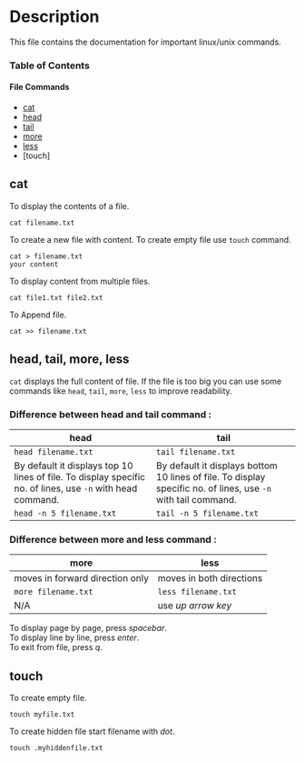 # Description
This file contains the documentation for important linux/unix commands.

### Table of Contents
#### File Commands

 * [cat](#cat)
 * [head](#difference-between-head-and-tail-command-)
 * [tail](#difference-between-head-and-tail-command-)
 * [more](#difference-between-more-and-less-command-)
 * [less](#difference-between-more-and-less-command-)
 * [touch]
## cat
To display the contents of a file.
```
cat filename.txt
```
To create a new file with content. To create empty file use `touch` command. 
```
cat > filename.txt
your content
```
To display content from multiple files.
```
cat file1.txt file2.txt
```
To Append file.
```
cat >> filename.txt
```

## head, tail, more, less
`cat` displays the full content of file. If the file is too big you can use some commands like `head`, `tail`, `more`, `less` to improve readability. 

### Difference between head and tail command : 
| head | tail |
| ---- | ---- |
| `head filename.txt` | `tail filename.txt` |
| By default it displays top 10 lines of file. To display specific no. of lines, use `-n` with head command. | By default it displays bottom 10 lines of file. To display specific no. of lines, use `-n` with tail command. |
| `head -n 5 filename.txt` | `tail -n 5 filename.txt` |

### Difference between more and less command : 
| more | less |
| --- | --- |
|moves in forward direction only| moves in both directions |
| `more filename.txt` | `less filename.txt` |
| N/A | use *up arrow key* |

To display page by page, press *spacebar*.  
To display line by line, press *enter*.  
To exit from file, press *q*.
## touch
To create empty file.
```
touch myfile.txt
```
To create hidden file start filename with *dot*.
```
touch .myhiddenfile.txt
```
